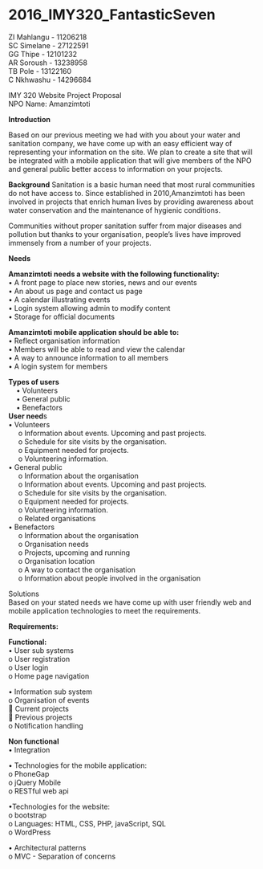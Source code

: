 # 2016_IMY320_FantasticSeven

ZI Mahlangu - 11206218 <br />
SC Simelane - 27122591 <br />
GG Thipe    - 12101232 <br />
AR Soroush  - 13238958 <br />
TB Pole     - 13122160 <br />
C Nkhwashu  - 14296684 <br />



IMY 320 Website Project Proposal <br />
NPO Name: Amanzimtoti

<strong>Introduction</strong>

Based on our previous meeting we had with you about your water and sanitation company, we have come up with an easy efficient way of representing your information on the site. We plan to create a site that will be integrated with a mobile application that will give members of the NPO and general public better access to information on your projects. <br />

<strong>Background</strong>
Sanitation is a basic human need that most rural communities do not have access to. Since established in 2010,Amanzimtoti has been involved in projects that enrich human lives by providing awareness about water conservation and the maintenance of hygienic conditions. <br />

Communities without proper sanitation suffer from major diseases and pollution but thanks to your organisation, people’s lives have improved immensely from a number of your projects.<br />

<strong>Needs</strong><br />

<strong>Amanzimtoti needs a website with the following functionality:</strong><br />
  •	A front page to place new stories, news and our events<br />
  •	An about us page and contact us page<br />
  •	A calendar illustrating events<br />
  •	Login system allowing admin to modify content<br />
  •	Storage for official documents<br />
  
<strong>Amanzimtoti mobile application should be able to:</strong><br />
  •	Reflect organisation information<br />
  •	Members will be able to read and view the calendar<br />
  •	A way to announce information to all members<br />
  •	A login system for members<br />
  
 <strong> Types of users</strong><br />
    &nbsp;&nbsp;&nbsp;&nbsp;•	Volunteers<br />
    &nbsp;&nbsp;&nbsp;&nbsp;•	General public<br />
    &nbsp;&nbsp;&nbsp;&nbsp;•	Benefactors<br />
<strong>User need</strong>s<br />
  •	Volunteers<br />
    &nbsp;&nbsp;&nbsp;&nbsp; o	Information about events. Upcoming and past projects.<br />
    &nbsp;&nbsp;&nbsp;&nbsp; o	Schedule for site visits by the organisation.<br />
    &nbsp;&nbsp;&nbsp;&nbsp; o	Equipment needed for projects.<br />
    &nbsp;&nbsp;&nbsp;&nbsp; o	Volunteering information.<br />
  •	General public<br />
    &nbsp;&nbsp;&nbsp;&nbsp; o	Information about the organisation<br />
    &nbsp;&nbsp;&nbsp;&nbsp; o	Information about events. Upcoming and past projects.<br />
    &nbsp;&nbsp;&nbsp;&nbsp; o	Schedule for site visits by the organisation.<br />
    &nbsp;&nbsp;&nbsp;&nbsp; o	Equipment needed for projects.<br />
    &nbsp;&nbsp;&nbsp;&nbsp; o	Volunteering information.<br />
    &nbsp;&nbsp;&nbsp;&nbsp; o	Related organisations<br />
  •	Benefactors<br />
    &nbsp;&nbsp;&nbsp;&nbsp; o	Information about the organisation<br />
    &nbsp;&nbsp;&nbsp;&nbsp; o	Organisation needs <br />
    &nbsp;&nbsp;&nbsp;&nbsp; o	Projects, upcoming and running<br />
    &nbsp;&nbsp;&nbsp;&nbsp; o	Organisation location<br />
    &nbsp;&nbsp;&nbsp;&nbsp; o	A way to contact the organisation<br />
    &nbsp;&nbsp;&nbsp;&nbsp; o	Information about people involved in the organisation<br />
    

  
Solutions<br />
Based on your stated needs we have come up with user friendly web and mobile application technologies to meet the requirements.<br />

<strong>Requirements:</strong><br />

<strong>Functional:</strong><br />
  •	User sub systems<br />
      o	User registration<br />
      o	User login<br />
      o	Home page navigation<br />
      
  •	Information sub system<br />
      o	Organisation of events<br />
   	  Current projects<br />
   	  Previous projects<br />
      o	Notification handling<br />
      
      
<strong>Non functional</strong><br />
    •	Integration<br />
     

  •	Technologies for the mobile application:<br />
      o	PhoneGap<br />
      o	jQuery Mobile<br />
      o	RESTful web api<br />
      
  •Technologies for the website:<br />
      o	bootstrap<br />
      o	Languages: HTML, CSS, PHP, javaScript, SQL<br />
      o	WordPress<br />
       
       
  •	Architectural patterns<br />
      o	MVC - Separation of concerns<br />
   





